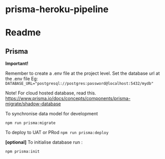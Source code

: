 # prisma-heroku-pipeline
# Readme

## Prisma
**Important!**

Remember to create a .env file at the project level.
Set the database url at the .env file
Eg:
`DATABASE_URL="postgresql://postgres:password@localhost:5432/mydb"`


Note! For cloud hosted database, read this.
https://www.prisma.io/docs/concepts/components/prisma-migrate/shadow-database


To synchronise data model for development 

`npm run prisma:migrate`

To deploy to UAT or PRod
`npm run prisma:deploy`

**[optional]**
To initialise  database run :

`npm prisma:init`